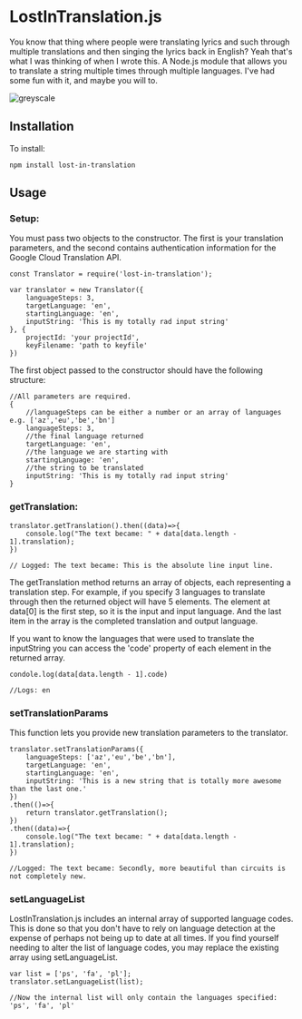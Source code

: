# LostInTranslation.js

You know that thing where people were translating lyrics and such through multiple translations and then singing the lyrics back in English?  Yeah that's what I was thinking of when I wrote this.  A Node.js module that allows you to translate a string multiple times through multiple languages. I've had some fun with it, and maybe you will to.  

![greyscale](https://user-images.githubusercontent.com/5851874/30230448-57bedac8-94b4-11e7-9c8b-42557b06ff4c.png)

## Installation

To install:
```
npm install lost-in-translation 
```
## Usage

### Setup:
You must pass two objects to the constructor.  The first is your translation parameters, and the second contains authentication information for the Google Cloud Translation API.
```
const Translator = require('lost-in-translation');

var translator = new Translator({
    languageSteps: 3,
    targetLanguage: 'en',
    startingLanguage: 'en',
    inputString: 'This is my totally rad input string'
}, {
    projectId: 'your projectId',
    keyFilename: 'path to keyfile'
})
```

The first object passed to the constructor should have the following structure:

```
//All parameters are required.
{
    //languageSteps can be either a number or an array of languages e.g. ['az','eu','be','bn']
    languageSteps: 3,
    //the final language returned
    targetLanguage: 'en',
    //the language we are starting with
    startingLanguage: 'en',
    //the string to be translated
    inputString: 'This is my totally rad input string'
}
```

### getTranslation:

```
translator.getTranslation().then((data)=>{
    console.log("The text became: " + data[data.length - 1].translation);
})

// Logged: The text became: This is the absolute line input line.
```
The getTranslation method returns an array of objects, each representing a translation step.  For example, if you specify 3 languages to translate through then the returned object will have 5 elements.  The element at data[0] is the first step, so it is the input and input language.  And the last item in the array is the completed translation and output language.

If you want to know the languages that were used to translate the inputString you can access the 'code' property of each element in the returned array.
```
condole.log(data[data.length - 1].code)

//Logs: en
```

### setTranslationParams

This function lets you provide new translation parameters to the translator.

```
translator.setTranslationParams({
    languageSteps: ['az','eu','be','bn'],
    targetLanguage: 'en',
    startingLanguage: 'en',
    inputString: 'This is a new string that is totally more awesome than the last one.'
})
.then(()=>{
    return translator.getTranslation();
})
.then((data)=>{
    console.log("The text became: " + data[data.length - 1].translation);
})

//Logged: The text became: Secondly, more beautiful than circuits is not completely new.
```

### setLanguageList

LostInTranslation.js includes an internal array of supported language codes.  This is done so that you don't have to rely on language detection at the expense of perhaps not being up to date at all times.  If you find yourself needing to alter the list of language codes, you may replace the existing array using setLanguageList.  

```
var list = ['ps', 'fa', 'pl'];
translator.setLanguageList(list);

//Now the internal list will only contain the languages specified: 'ps', 'fa', 'pl'
```